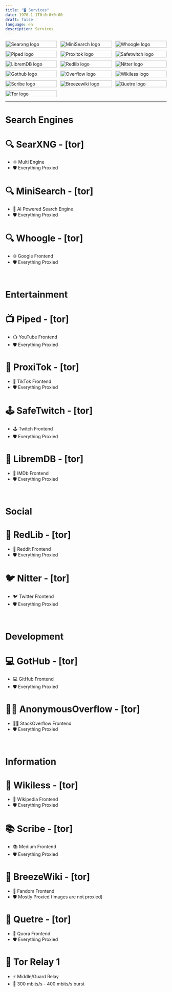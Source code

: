 ```yaml
---
title: "🖥️ Services"
date: 1970-1-1T0:0:0+0:00
draft: false
language: en
description: Services
---
```


<style>
  .grid {
    display: grid;
  grid-template-columns: repeat(3, 1fr);
  grid-gap: 10px;
}

.grid img {
  width: 100%;
}

a { text-decoration: none; }

### Piped is temporary broken due to YouTube blocks
### For updates: [statuspage](https://status.r4fo.com)

</style>
<div class="grid">
  <a target="_blank" href="https://search.r4fo.com"><img src="/images/searxng.png" alt="Searxng logo" /></a>
  <a target="_blank" href="https://minisearch.r4fo.com"><img src="/images/minisearch.webp" alt="MiniSearch logo" /></a>
  <a target="_blank" href="https://whoogle.r4fo.com"><img src="/images/whoogle.png" alt="Whoogle logo" /></a>
  <a target="_blank" href="https://piped.r4fo.com"><img src="/images/piped.webp" alt="Piped logo" /></a>
  <a target="_blank" href="https://proxitok.r4fo.com"><img src="/images/proxitok.png" alt="Proxitok logo" /></a>
  <a target="_blank" href="https://safetwitch.r4fo.com"><img src="/images/safetwitch.png" alt="Safetwitch logo" /></a>
  <a target="_blank" href="https://libremdb.r4fo.com"><img src="/images/libremdb.png" alt="LibremDB logo" /></a>
  <a target="_blank" href="https://redlib.r4fo.com"><img src="/images/redlib.webp" alt="Redlib logo" /></a>
  <a target="_blank" href="https://nitter.r4fo.com"><img src="/images/nitter.webp" alt="Nitter logo" /></a>
  <a target="_blank" href="https://gothub.r4fo.com"><img src="/images/gothub.png" alt="Gothub logo" /></a>
  <a target="_blank" href="https://overflow.r4fo.com"><img src="/images/overflow.png" alt="Overflow logo" /></a>
  <a target="_blank" href="https://wikiless.r4fo.com"><img src="/images/wikiless.webp" alt="Wikiless logo" /></a>
  <a target="_blank" href="https://scribe.r4fo.com"><img src="/images/scribe.png" alt="Scribe logo" /></a>
  <a target="_blank" href="https://breezewiki.r4fo.com"><img src="/images/breezewiki.png" alt="Breezewiki logo" /></a>
  <a target="_blank" href="https://quetre.r4fo.com"><img src="/images/quetre.png" alt="Quetre logo" /></a>
  <a target="_blank" href="https://metrics.torproject.org/rs.html#details/6C336E553CC7E0416EBC8577A7289349B757F6C3"><img src="/images/tor.webp" alt="Tor logo" /></a>
</div>
<hr>

# Search Engines
# [🔍 SearXNG](https://search.r4fo.com) - [[tor]](http://search.r4focoma7gu2zdwwcjjad47ysxt634lg73sxmdbkdozanwqslho5ohyd.onion)
- ♾️ Multi Engine
- 🛡️ Everything Proxied
# [🔍 MiniSearch](https://minisearch.r4fo.com) - [[tor]](http://minisearch.r4focoma7gu2zdwwcjjad47ysxt634lg73sxmdbkdozanwqslho5ohyd.onion)
- 🦾 AI Powered Search Engine
- 🛡️ Everything Proxied
# [🔍 Whoogle](https://whoogle.r4fo.com) - [[tor]](http://whoogle.r4focoma7gu2zdwwcjjad47ysxt634lg73sxmdbkdozanwqslho5ohyd.onion)
- 🌐 Google Frontend
- 🛡️ Everything Proxied

<br>

# Entertainment
# [📺 Piped](https://piped.r4fo.com)   - [[tor]](http://piped.r4focoma7gu2zdwwcjjad47ysxt634lg73sxmdbkdozanwqslho5ohyd.onion)
- 📺 YouTube Frontend
- 🛡️ Everything Proxied
# [📱 ProxiTok](https://proxitok.r4fo.com) - [[tor]](http://proxitok.r4focoma7gu2zdwwcjjad47ysxt634lg73sxmdbkdozanwqslho5ohyd.onion)
- 📱 TikTok Frontend
- 🛡️ Everything Proxied
# [🕹️ SafeTwitch](https://safetwitch.r4fo.com) - [[tor]](http://safetwitch.r4focoma7gu2zdwwcjjad47ysxt634lg73sxmdbkdozanwqslho5ohyd.onion)
- 🕹️ Twitch Frontend
- 🛡️ Everything Proxied
# [🍿 LibremDB](https://libremdb.r4fo.com) - [[tor]](http://libremdb.r4focoma7gu2zdwwcjjad47ysxt634lg73sxmdbkdozanwqslho5ohyd.onion)
- 🍿 IMDb Frontend
- 🛡️ Everything Proxied

<br>

# Social
# [👾 RedLib](https://redlib.r4fo.com) - [[tor]](http://redlib.r4focoma7gu2zdwwcjjad47ysxt634lg73sxmdbkdozanwqslho5ohyd.onion)
- 👾 Reddit Frontend
- 🛡️ Everything Proxied
# [🐦 Nitter](https://nitter.r4fo.com) - [[tor]](http://nitter.r4focoma7gu2zdwwcjjad47ysxt634lg73sxmdbkdozanwqslho5ohyd.onion)
- 🐦 Twitter Frontend
- 🛡️ Everything Proxied

<br>

# Development
# [💻 GotHub](https://gothub.r4fo.com) - [[tor]](http://gothub.r4focoma7gu2zdwwcjjad47ysxt634lg73sxmdbkdozanwqslho5ohyd.onion)
- 💻 GitHub Frontend
- 🛡️ Everything Proxied
# [👨‍💻 AnonymousOverflow](https://overflow.r4fo.com) - [[tor]](http://overflow.r4focoma7gu2zdwwcjjad47ysxt634lg73sxmdbkdozanwqslho5ohyd.onion)
- 👨‍💻 StackOverflow Frontend
- 🛡️ Everything Proxied

<br>

# Information
# [📖 Wikiless](https://wikiless.r4fo.com) - [[tor]](http://wikiless.r4focoma7gu2zdwwcjjad47ysxt634lg73sxmdbkdozanwqslho5ohyd.onion)
- 📖 Wikipedia Frontend
- 🛡️ Everything Proxied
# [📚 Scribe](https://scribe.r4fo.com) - [[tor]](http://scribe.r4focoma7gu2zdwwcjjad47ysxt634lg73sxmdbkdozanwqslho5ohyd.onion)
- 📚 Medium Frontend
- 🛡️ Everything Proxied
# [📒 BreezeWiki](https://breezewiki.r4fo.com) - [[tor]](http://breezewiki.r4focoma7gu2zdwwcjjad47ysxt634lg73sxmdbkdozanwqslho5ohyd.onion)
- 📒 Fandom Frontend
- 🛡️ Mostly Proxied (Images are not proxied)
# [💬 Quetre](https://quetre.r4fo.com) - [[tor]](http://quetre.r4focoma7gu2zdwwcjjad47ysxt634lg73sxmdbkdozanwqslho5ohyd.onion)
- 💬 Quora Frontend
- 🛡️ Everything Proxied
# [🧅 Tor Relay 1](https://metrics.torproject.org/rs.html#details/6C336E553CC7E0416EBC8577A7289349B757F6C3)  
- ⚡️ Middle/Guard Relay
- 🛜 300 mbits/s - 400 mbits/s burst